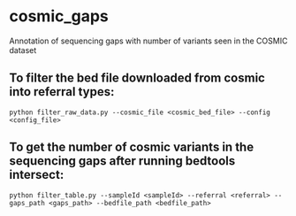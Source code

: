 # cosmic_gaps
Annotation of sequencing gaps with number of variants seen in the COSMIC dataset

## To filter the bed file downloaded from cosmic into referral types:

```
python filter_raw_data.py --cosmic_file <cosmic_bed_file> --config <config_file>
```

## To get the number of cosmic variants in the sequencing gaps after running bedtools intersect:

```
python filter_table.py --sampleId <sampleId> --referral <referral> --gaps_path <gaps_path> --bedfile_path <bedfile_path>
```
